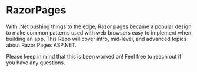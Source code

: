 # RazorPages

With .Net pushing things to the edge, Razor pages became a popular design to make common patterns used with web browsers easy to implement when building an app.
This Repo will cover intro, mid-level, and advanced topics about Razor Pages ASP.NET.

Please keep in mind that this is been worked on! Feel free to reach out if you have any questions.
